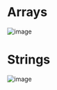 # Arrays
![image](https://user-images.githubusercontent.com/74652218/126033254-61338c3a-6f02-464a-a5c1-e61d31260bcd.png)

# Strings
![image](https://user-images.githubusercontent.com/74652218/126033332-284fd4cd-edf7-4a07-8888-d210b27e7c1e.png)

